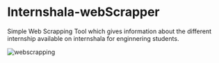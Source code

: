 # Internshala-webScrapper

Simple Web Scrapping Tool which gives information about the different internship available on internshala for enginnering students. 


![webscrapping](https://user-images.githubusercontent.com/70306351/176820533-28cd3482-eef8-422f-b1dc-7ae786e0c26a.PNG)

